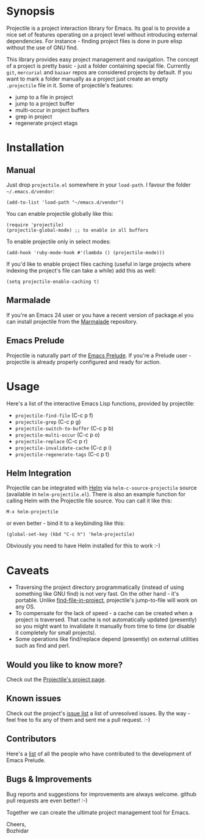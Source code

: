 # Synopsis

Projectile is a project interaction library for Emacs. Its goal is to
provide a nice set of features operating on a project level without
introducing external dependencies. For instance - finding project
files is done in pure elisp without the use of GNU find.

This library provides easy project management and navigation. The
concept of a project is pretty basic - just a folder containing
special file. Currently `git`, `mercurial` and `bazaar` repos are
considered projects by default. If you want to mark a folder
manually as a project just create an empty `.projectile` file in
it. Some of projectile's features:

* jump to a file in project
* jump to a project buffer
* multi-occur in project buffers
* grep in project
* regenerate project etags

# Installation

## Manual
Just drop `projectile.el` somewhere in your `load-path`. I favour the
folder `~/.emacs.d/vendor`:

```
(add-to-list 'load-path "~/emacs.d/vendor")
```

You can enable projectile globally like this:

```
(require 'projectile)
(projectile-global-mode) ;; to enable in all buffers
```

To enable projectile only in select modes:

```
(add-hook 'ruby-mode-hook #'(lambda () (projectile-mode)))
```

If you'd like to enable project files caching (useful in large
projects where indexing the project's file can take a while) add this
as well:

```
(setq projectile-enable-caching t)
```

## Marmalade

If you're an Emacs 24 user or you have a recent version of package.el
you can install projectile from the [Marmalade](http://marmalade-repo.org/) repository.

## Emacs Prelude

Projectile is naturally part of the
[Emacs Prelude](https://github.com/bbatsov/prelude). If you're a Prelude
user - projectile is already properly configured and ready for
action.

# Usage

Here's a list of the interactive Emacs Lisp functions, provided by projectile:

* `projectile-find-file` (C-c p f)
* `projectile-grep` (C-c p g)
* `projectile-switch-to-buffer` (C-c p b)
* `projectile-multi-occur` (C-c p o)
* `projectile-replace` (C-c p r)
* `projectile-invalidate-cache` (C-c p i)
* `projectile-regenerate-tags` (C-c p t)

## Helm Integration

Projectile can be integrated with
[Helm](https://github.com/emacs-helm/helm) via
`helm-c-source-projectile` source (available in `helm-projectile.el`). There is also an example function
for calling Helm with the Projectile file source. You can call it like
this:

```
M-x helm-projectile
```

or even better - bind it to a keybinding like this:

```
(global-set-key (kbd "C-c h") 'helm-projectile)
```

Obviously you need to have Helm installed for this to work :-)

# Caveats

* Traversing the project directory programmatically (instead of using
  something like GNU find) is not very fast. On the other hand - it's
  portable. Unlike
  [find-file-in-project](https://github.com/bbatsov/find-file-in-project),
  projectile's jump-to-file will work on any OS.
* To compensate for the lack of speed - a cache can be created when a
  project is traversed. That cache is not automatically updated
  (presently) so you might want to invalidate it manually from time to
  time (or disable it completely for small projects).
* Some operations like find/replace depend (presently) on external
  utilities such as find and perl.

## Would you like to know more?

Check out the [Projectile's project page](http://batsov.com/projectile).

## Known issues

Check out the project's
[issue list](https://github.com/bbatsov/projectile/issues?sort=created&direction=desc&state=open)
a list of unresolved issues. By the way - feel free to fix any of them
and sent me a pull request. :-)

## Contributors

Here's a [list](https://github.com/bbatsov/projectile/contributors) of all the people who have contributed to the
development of Emacs Prelude.

## Bugs & Improvements

Bug reports and suggestions for improvements are always
welcome. github pull requests are even better! :-)

Together we can create the ultimate project management tool for Emacs.

Cheers,<br>
Bozhidar
